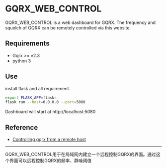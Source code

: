 # GQRX_WEB_CONTROL
GQRX_WEB_CONTROL is a web dashboard for GQRX. The frequency and squelch of GQRX can be remotely controlled via this website.

## Requirements
- Gqrx >= v2.3
- python 3

## Use
install flask and all requirement.
```sh
export FLASK_APP=flaskr
flask run --host=0.0.0.0 --port=5080
```
Dashboard will start at http://localhost:5080

## Reference
- [Controlling gqrx from a remote host](https://gqrx.dk/doc/remote-control)

--------------------------------------------------------------------------------
GQRX_WEB_CONTROL用于在局域网内建立一个远程控制GQRX的界面。通过这个界面可以远程控制GQRX的频率、静噪阈值
